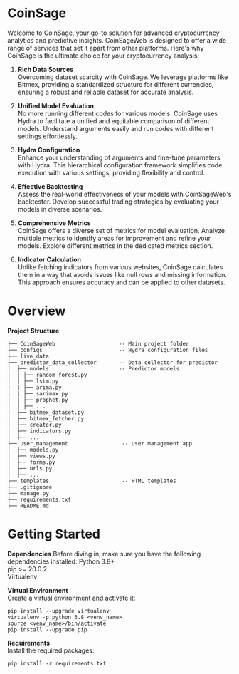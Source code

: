 # CoinSage

Welcome to CoinSage, your go-to solution for advanced cryptocurrency analytics and predictive insights. 
CoinSageWeb is designed to offer a wide range of services that set it apart from other platforms. 
Here's why CoinSage is the ultimate choice for your cryptocurrency analysis:

1. **Rich Data Sources** <br>
Overcoming dataset scarcity with CoinSage. We leverage platforms like Bitmex,
providing a standardized structure for different currencies, ensuring a robust and reliable dataset for accurate analysis.

2. **Unified Model Evaluation** <br>
No more running different codes for various models. CoinSage uses Hydra to facilitate a unified and equitable comparison
of different models. Understand arguments easily and run codes with different settings effortlessly.

3. **Hydra Configuration**<br>
Enhance your understanding of arguments and fine-tune parameters with Hydra. This hierarchical configuration framework 
simplifies code execution with various settings, providing flexibility and control.

4. **Effective Backtesting**<br>
Assess the real-world effectiveness of your models with CoinSageWeb's backtester. 
Develop successful trading strategies by evaluating your models in diverse scenarios.

5. **Comprehensive Metrics**<br>
CoinSage offers a diverse set of metrics for model evaluation. Analyze multiple metrics to identify areas for 
improvement and refine your models. Explore different metrics in the dedicated metrics section.

6. **Indicator Calculation**<br>
Unlike fetching indicators from various websites, CoinSage calculates them in a way that avoids issues like null rows
and missing information. This approach ensures accuracy and can be applied to other datasets.


# Overview

**Project Structure**

```
├── CoinSageWeb                    -- Main project folder
├── configs                        -- Hydra configuration files
├── live_data      
├── predictor_data_collector       -- Data collector for predictor
|  ├── models                      -- Predictor models
|  | ├── random_forest.py
|  | ├── lstm.py
|  | ├── arima.py
|  | ├── sarimax.py
|  | ├── prophet.py
|  | ├── ...
|  ├── bitmex_dataset.py
|  ├── bitmex_fetcher.py
|  ├── creator.py
|  ├── indicators.py 
|  ├── ...
├── user_management                 -- User management app
|  ├── models.py
|  ├── views.py
|  ├── forms.py
|  ├── urls.py
|  ├── ...
├── templates                       -- HTML templates
├── .gitignore
├── manage.py
├── requirements.txt
├── README.md
```

# Getting Started

**Dependencies**
Before diving in, make sure you have the following dependencies installed:
Python 3.8+<br>
pip >= 20.0.2<br>
Virtualenv

**Virtual Environment**<br>
Create a virtual environment and activate it:
```
pip install --upgrade virtualenv
virtualenv -p python 3.8 <venv_name>
source <venv_name>/bin/activate
pip install --upgrade pip
```

**Requirements**<br>
Install the required packages:
```
pip install -r requirements.txt
```

